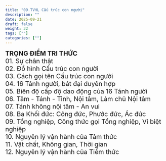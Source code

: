 ```yaml
---
title: "09.TVHL Cấu trúc con người"
description: ""
date: 2025-09-21
draft: false
weight: 32
tags: [""]
categories: [""]
---
```


<!-- # 01. TVHL Tri thức về nhân quả -->
<!-- 
**Mã khái niệm:** NT0802  
**Nhóm:** XVI. Nguyên Lý Ánh Sáng -->

<div style="font-size:20px;">
<span style="font-weight: bold"> TRỌNG ĐIỂM TRI THỨC </span><br/>
01. Sự chân thật<br/>
02. Đồ hình Cấu trúc con người<br/>
03. Cách gọi tên Cấu trúc con người<br/>
04. 16 Tánh người, bát đại duyên hợp<br/>
05. Biên độ cấp độ dao động của 16 Tánh người<br/>
06. Tâm - Tánh - Tình, Nội tâm, Làm chủ Nội tâm<br/>
07. Tánh không nội tâm - An vui<br/>
08. Ba Khối đức: Công đức, Phước đức, Ác đức<br/>
09. Tổng nghiệp, Công thức gọi Tổng nghiệp, Vi biệt nghiệp<br/>
10. Nguyên lý vận hành của Tâm thức<br/>
11. Vật chất, Không gian, Thời gian<br/>
12. Nguyên lý vận hành của Tiềm thức<br/>
</div>

